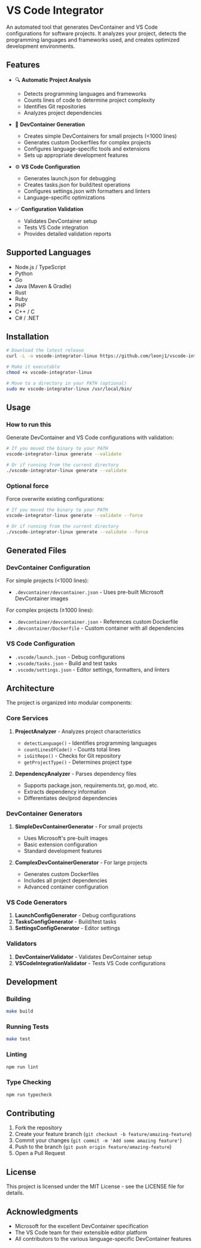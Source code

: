 # VS Code Integrator

An automated tool that generates DevContainer and VS Code configurations for software projects. It analyzes your project, detects the programming languages and frameworks used, and creates optimized development environments.

## Features

- 🔍 **Automatic Project Analysis**
  - Detects programming languages and frameworks
  - Counts lines of code to determine project complexity
  - Identifies Git repositories
  - Analyzes project dependencies

- 🐳 **DevContainer Generation**
  - Creates simple DevContainers for small projects (<1000 lines)
  - Generates custom Dockerfiles for complex projects
  - Configures language-specific tools and extensions
  - Sets up appropriate development features

- ⚙️ **VS Code Configuration**
  - Generates launch.json for debugging
  - Creates tasks.json for build/test operations
  - Configures settings.json with formatters and linters
  - Language-specific optimizations

- ✅ **Configuration Validation**
  - Validates DevContainer setup
  - Tests VS Code integration
  - Provides detailed validation reports

## Supported Languages

- Node.js / TypeScript
- Python
- Go
- Java (Maven & Gradle)
- Rust
- Ruby
- PHP
- C++ / C
- C# / .NET

## Installation

```bash
# Download the latest release
curl -L -o vscode-integrator-linux https://github.com/leonj1/vscode-integrator/releases/latest/download/vscode-integrator-linux

# Make it executable
chmod +x vscode-integrator-linux

# Move to a directory in your PATH (optional)
sudo mv vscode-integrator-linux /usr/local/bin/
```

## Usage

### How to run this

Generate DevContainer and VS Code configurations with validation:

```bash
# If you moved the binary to your PATH
vscode-integrator-linux generate --validate

# Or if running from the current directory
./vscode-integrator-linux generate --validate
```

### Optional force

Force overwrite existing configurations:

```bash
# If you moved the binary to your PATH
vscode-integrator-linux generate --validate --force

# Or if running from the current directory
./vscode-integrator-linux generate --validate --force
```

## Generated Files

### DevContainer Configuration

For simple projects (<1000 lines):
- `.devcontainer/devcontainer.json` - Uses pre-built Microsoft DevContainer images

For complex projects (≥1000 lines):
- `.devcontainer/devcontainer.json` - References custom Dockerfile
- `.devcontainer/Dockerfile` - Custom container with all dependencies

### VS Code Configuration

- `.vscode/launch.json` - Debug configurations
- `.vscode/tasks.json` - Build and test tasks
- `.vscode/settings.json` - Editor settings, formatters, and linters

## Architecture

The project is organized into modular components:

### Core Services

1. **ProjectAnalyzer** - Analyzes project characteristics
   - `detectLanguage()` - Identifies programming languages
   - `countLinesOfCode()` - Counts total lines
   - `isGitRepo()` - Checks for Git repository
   - `getProjectType()` - Determines project type

2. **DependencyAnalyzer** - Parses dependency files
   - Supports package.json, requirements.txt, go.mod, etc.
   - Extracts dependency information
   - Differentiates dev/prod dependencies

### DevContainer Generators

1. **SimpleDevContainerGenerator** - For small projects
   - Uses Microsoft's pre-built images
   - Basic extension configuration
   - Standard development features

2. **ComplexDevContainerGenerator** - For large projects
   - Generates custom Dockerfiles
   - Includes all project dependencies
   - Advanced container configuration

### VS Code Generators

1. **LaunchConfigGenerator** - Debug configurations
2. **TasksConfigGenerator** - Build/test tasks
3. **SettingsConfigGenerator** - Editor settings

### Validators

1. **DevContainerValidator** - Validates DevContainer setup
2. **VSCodeIntegrationValidator** - Tests VS Code configurations

## Development

### Building

```bash
make build
```

### Running Tests

```bash
make test
```

### Linting

```bash
npm run lint
```

### Type Checking

```bash
npm run typecheck
```

## Contributing

1. Fork the repository
2. Create your feature branch (`git checkout -b feature/amazing-feature`)
3. Commit your changes (`git commit -m 'Add some amazing feature'`)
4. Push to the branch (`git push origin feature/amazing-feature`)
5. Open a Pull Request

## License

This project is licensed under the MIT License - see the LICENSE file for details.

## Acknowledgments

- Microsoft for the excellent DevContainer specification
- The VS Code team for their extensible editor platform
- All contributors to the various language-specific DevContainer features

